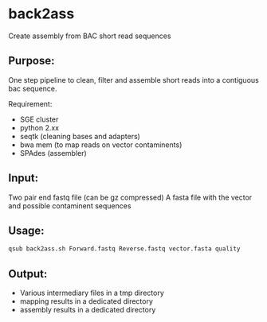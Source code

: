 # back2ass
Create assembly from BAC short read sequences

## Purpose: 
One step pipeline to clean, filter and assemble short reads into a contiguous bac sequence. 
   
Requirement: 
- SGE cluster
- python 2.xx
- seqtk (cleaning bases and adapters)
- bwa mem (to map reads on vector contaminents)
- SPAdes (assembler)

## Input: 
Two pair end fastq file (can be gz compressed) 
A fasta file with the vector and possible contaminent sequences

## Usage:
```bash
qsub back2ass.sh Forward.fastq Reverse.fastq vector.fasta quality
```

## Output:
- Various intermediary files in a tmp directory
- mapping results in a dedicated directory
- assembly results in a dedicated directory
